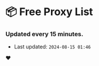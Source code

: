 # :package: Free Proxy List
### Updated every 15 minutes.

- Last updated: `2024-08-15 01:46`

:heart:
